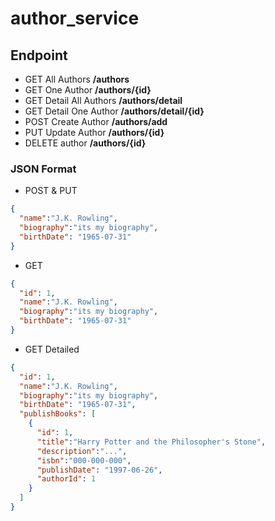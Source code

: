 # author_service

## Endpoint

 - GET All Authors **/authors**
 - GET One Author **/authors/{id}**
 - GET Detail All Authors **/authors/detail**
 - GET Detail One Author **/authors/detail/{id}**
 - POST Create Author **/authors/add** 
 - PUT Update Author **/authors/{id}**
 - DELETE author **/authors/{id}**

### JSON Format
- POST & PUT
```Json 
{
  "name":"J.K. Rowling",
  "biography":"its my biography",
  "birthDate": "1965-07-31"
}
```
- GET
```Json 
{
  "id": 1,
  "name":"J.K. Rowling",
  "biography":"its my biography",
  "birthDate": "1965-07-31"
}
```
- GET Detailed
```Json 
{
  "id": 1,
  "name":"J.K. Rowling",
  "biography":"its my biography",
  "birthDate": "1965-07-31",
  "publishBooks": [
    {
      "id": 1,
      "title":"Harry Potter and the Philosopher's Stone",
      "description":"...",
      "isbn":"000-000-000",
      "publishDate": "1997-06-26",
      "authorId": 1
    }
  ]
}
```